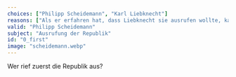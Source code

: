 ```yaml
---
choices: ["Philipp Scheidemann", "Karl Liebknecht"]
reasons: ["Als er erfahren hat, dass Liebknecht sie ausrufen wollte, kam er ihn zuvor.", "Zwar wollte er eigentlich zuerst die Republik ausrufen, jedoch war Philipp Scheidemann schneller."]
valid: "Philipp Scheidemann"
subject: "Ausrufung der Republik"
id: "0_first"
image: "scheidemann.webp"
---
```

Wer rief zuerst die Republik aus?